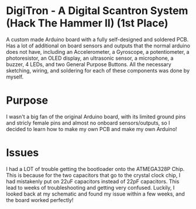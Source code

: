 # DigiTron - A Digital Scantron System (Hack The Hammer II) (1st Place)
A custom made Arduino board with a fully self-designed and soldered PCB. Has a lot of additional on board sensors and outputs that the normal arduino does not have, including an Accelerometer, a Gyroscope, a potentiometer, a photoresistor, an OLED display, an ultrasonic sensor, a microphone, a buzzer, 4 LEDs, and two General Purpose Buttons. All the necessary sketching, wiring, and soldering for each of these components was done by myself.

# Purpose
I wasn't a big fan of the original Arduino board, with its limited ground pins and stricly female pins and almost no onboard sensors/outputs, so I decided to learn how to make my own PCB and make my own Arduino!

# Issues
I had a LOT of trouble getting the bootloader onto the ATMEGA328P Chip. This is because for the two capacitors that go to the crystal clock chip, I had mistakenly put on 22uF capacitors instead of 22pF capacitors. This lead to weeks of troubleshooting and getting very confused. Luckily, I looked back at my schematic and found my issue within a few weeks, and the board worked perfectly!
